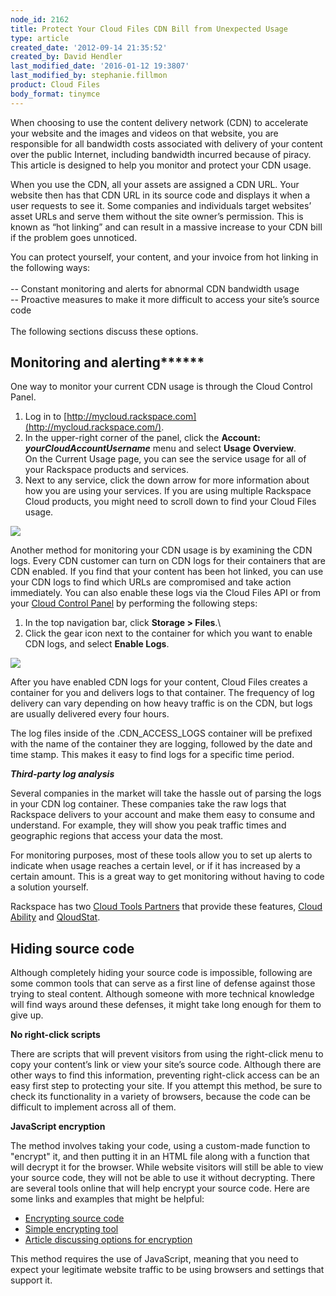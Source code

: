 ```yaml
---
node_id: 2162
title: Protect Your Cloud Files CDN Bill from Unexpected Usage
type: article
created_date: '2012-09-14 21:35:52'
created_by: David Hendler
last_modified_date: '2016-01-12 19:3807'
last_modified_by: stephanie.fillmon
product: Cloud Files
body_format: tinymce
---
```


When choosing to use the content delivery network (CDN) to accelerate
your website and the images and videos on that website, you are
responsible for all bandwidth costs associated with delivery of your
content over the public Internet, including bandwidth incurred because
of piracy. This article is designed to help you monitor and protect your
CDN usage. 

When you use the CDN, all your assets are assigned a CDN URL. Your
website then has that CDN URL in its source code and displays it when a
user requests to see it. Some companies and individuals target websites&rsquo;
asset URLs and serve them without the site owner&rsquo;s permission. This is
known as &ldquo;hot linking&rdquo; and can result in a massive increase to your CDN
bill if the problem goes unnoticed. 

You can protect yourself, your content, and your invoice from hot
linking in the following ways:\
 \
 -- Constant monitoring and alerts for abnormal CDN bandwidth usage\
 -- Proactive measures to make it more difficult to access your site&rsquo;s
source code\
 \
 The following sections discuss  these options.

 

Monitoring and alerting******
-----------------------------

One way to monitor your current CDN usage is through the Cloud Control
Panel. 

1.  Log in
    to [http://mycloud.rackspace.com](http://mycloud.rackspace.com/). 
2.  In the upper-right corner of the panel, click the **Account:
    *yourCloudAccountUsername*** menu and select **Usage Overview**.\
     On the Current Usage page, you can see the service usage for all of
    your Rackspace products and services.
3.  Next to any service, click the down arrow for more information about
    how you are using your services. If you are using multiple Rackspace
    Cloud products, you might need to scroll down to find your Cloud
    Files usage. 

 ![](/knowledge_center/sites/default/files/field/image/1560-2162-newimg.png)

Another method for monitoring your CDN usage is by examining the CDN
logs. Every CDN customer can turn on CDN logs for their containers that
are CDN enabled. If you find that your content has been hot linked, you
can use your CDN logs to find which URLs are compromised and take action
immediately. You can also enable these logs via the Cloud Files API or
from your [Cloud Control Panel](http://mycloud.rackspace.com/) by
performing the following steps:

1. In the top navigation bar, click **Storage \> Files**.\
 2. Click the gear icon next to the container for which you want to
enable CDN logs, and select **Enable Logs**.

![](/knowledge_center/sites/default/files/field/image/1560-2162-newimg2.png) 

After you have enabled CDN logs for your content, Cloud Files creates a
container for you and delivers logs to that container.  The frequency of
log delivery can vary depending on how heavy traffic is on the CDN, but
logs are usually delivered every four hours. 

The log files inside of the .CDN\_ACCESS\_LOGS container will be
prefixed with the name of the container they are logging, followed by
the date and time stamp. This makes it easy to find logs for a specific
time period. 

***Third-party log analysis***

Several companies in the market will take the hassle out of parsing the
logs in your CDN log container.  These companies take the raw logs that
Rackspace delivers to your account and make them easy to consume and
understand.  For example, they will show you peak traffic times and
geographic regions that access your data the most.

For monitoring purposes, most of these tools allow you to set up alerts
to indicate when usage reaches a certain level, or if it has increased
by a certain amount.  This is a great way to get monitoring without
having to code a solution yourself.

 Rackspace has two [Cloud Tools
Partners](https://cloudtools.rackspace.com/home) that provide these
features, [Cloud
Ability](https://cloudtools.rackspace.com/apps/445?1601080659) and [QloudStat](https://cloudtools.rackspace.com/apps/399?1814232928).
  

 

Hiding source code
------------------

Although completely hiding your source code is impossible, following are
some common tools that can serve as a first line of defense against
those trying to steal content.  Although someone with more technical
knowledge will find ways around these defenses, it might take long
enough for them to give up. 

**No right-click scripts**

There are scripts that will prevent visitors from using the right-click
menu to copy your content&rsquo;s link or view your site&rsquo;s source code.
Although there are other ways to find this information, preventing
right-click access can be an easy first step to protecting your site. 
If you attempt this method, be sure to check its functionality in a
variety of browsers, because the code can be difficult to implement
across all of them. 

 **JavaScript encryption**

The method involves taking your code, using a custom-made function to
"encrypt" it, and then putting it in an HTML file along with a function
that will decrypt it for the browser. While website visitors will still
be able to view your source code, they will not be able to use it
without decrypting.  There are several tools online that will help
encrypt your source code.  Here are some links and examples that might
be helpful: 

-   [Encrypting source
    code](http://www.blackbeltcoder.com/Articles/mfc/encrypting-source-code)
-   [Simple encrypting
    tool](http://www.webtoolhub.com/tn561359-html-encrypter.aspx) 
-   [Article discussing options for
    encryption](http://www.htmlguard.com/articles/about-html-source-code-encryption/)

This method requires the use of JavaScript, meaning that you need to
expect your legitimate website traffic to be using browsers and settings
that support it. 

 

